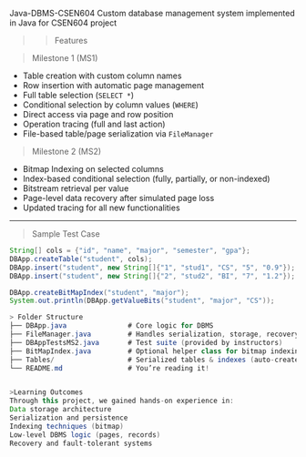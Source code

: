 Java-DBMS-CSEN604
Custom database management system implemented in Java for CSEN604 project

>> Features

> Milestone 1 (MS1)
- Table creation with custom column names
- Row insertion with automatic page management
- Full table selection (`SELECT *`)
- Conditional selection by column values (`WHERE`)
- Direct access via page and row position
- Operation tracing (full and last action)
- File-based table/page serialization via `FileManager`

> Milestone 2 (MS2)
- Bitmap Indexing on selected columns
- Index-based conditional selection (fully, partially, or non-indexed)
- Bitstream retrieval per value
- Page-level data recovery after simulated page loss
- Updated tracing for all new functionalities

---

> Sample Test Case

```java
String[] cols = {"id", "name", "major", "semester", "gpa"};
DBApp.createTable("student", cols);
DBApp.insert("student", new String[]{"1", "stud1", "CS", "5", "0.9"});
DBApp.insert("student", new String[]{"2", "stud2", "BI", "7", "1.2"});

DBApp.createBitMapIndex("student", "major");
System.out.println(DBApp.getValueBits("student", "major", "CS"));

> Folder Structure
├── DBApp.java               # Core logic for DBMS
├── FileManager.java         # Handles serialization, storage, recovery
├── DBAppTestsMS2.java       # Test suite (provided by instructors)
├── BitMapIndex.java         # Optional helper class for bitmap indexing
├── Tables/                  # Serialized tables & indexes (auto-created)
└── README.md                # You’re reading it!


>Learning Outcomes
Through this project, we gained hands-on experience in:
Data storage architecture
Serialization and persistence
Indexing techniques (bitmap)
Low-level DBMS logic (pages, records)
Recovery and fault-tolerant systems




